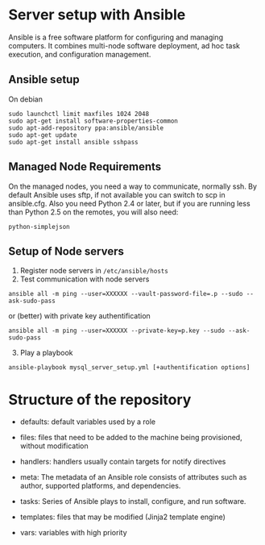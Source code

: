 # Server setup with Ansible
Ansible is a free software platform for configuring and managing computers.
It combines multi-node software deployment, ad hoc task execution, and configuration management.
## Ansible setup
On debian
```
sudo launchctl limit maxfiles 1024 2048
sudo apt-get install software-properties-common
sudo apt-add-repository ppa:ansible/ansible
sudo apt-get update
sudo apt-get install ansible sshpass
```

## Managed Node Requirements
On the managed nodes, you need a way to communicate, normally ssh.
By default Ansible uses sftp, if not available you can switch to scp in ansible.cfg.
Also you need Python 2.4 or later, but if you are running less than Python 2.5 on the remotes, you will also need:
```
python-simplejson
```

## Setup of Node servers
1. Register node servers in `/etc/ansible/hosts`
2. Test communication with node servers
```
ansible all -m ping --user=XXXXXX --vault-password-file=.p --sudo --ask-sudo-pass
```
or (better) with private key authentification
```
ansible all -m ping --user=XXXXXX --private-key=p.key --sudo --ask-sudo-pass
```

3. Play a playbook
```
ansible-playbook mysql_server_setup.yml [+authentification options]
```

# Structure of the repository
- defaults:
default variables used by a role

- files:
files that need to be added to the machine being provisioned, without modification

- handlers:
handlers usually contain targets for notify directives

- meta:
The metadata of an Ansible role consists of attributes such as author, supported platforms, and dependencies.

- tasks:
Series of Ansible plays to install, configure, and run software.

- templates:
files that may be modified (Jinja2 template engine)

- vars:
variables with high priority